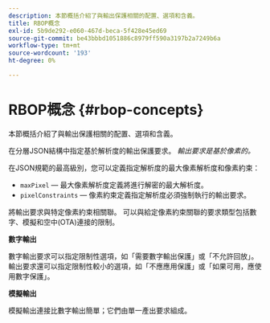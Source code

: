 ```yaml
---
description: 本節概括介紹了與輸出保護相關的配置、選項和含義。
title: RBOP概念
exl-id: 5b9de292-e060-467d-beca-5f428e45ed69
source-git-commit: be43bbbd1051886c8979ff590a3197b2a7249b6a
workflow-type: tm+mt
source-wordcount: '193'
ht-degree: 0%

---
```


# RBOP概念 {#rbop-concepts}

本節概括介紹了與輸出保護相關的配置、選項和含義。

在分層JSON結構中指定基於解析度的輸出保護要求。 *輸出要求是基於像素的。*

在JSON規範的最高級別，您可以定義指定解析度的最大像素解析度和像素約束：

* `maxPixel`  — 最大像素解析度定義將進行解密的最大解析度。
* `pixelConstraints`  — 像素約束定義指定解析度必須強制執行的輸出要求。

將輸出要求與特定像素約束相關聯。 可以與給定像素約束關聯的要求類型包括數字、模擬和空中(OTA)連接的限制。

**數字輸出**

數字輸出要求可以指定限制性選項，如「需要數字輸出保護」或「不允許回放」。 輸出要求還可以指定限制性較小的選項，如「不應應用保護」或「如果可用，應使用數字保護」。

**模擬輸出**

模擬輸出連接比數字輸出簡單；它們由單一產出要求組成。
